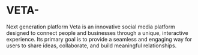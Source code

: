 # VETA-
Next generation platform
Veta is an innovative social media platform designed to connect people and businesses through a unique, interactive experience. Its primary goal is to provide a seamless and engaging way for users to share ideas, collaborate, and build meaningful relationships.
